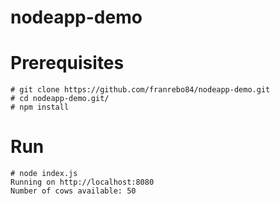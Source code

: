 # nodeapp-demo

# Prerequisites
 ```
# git clone https://github.com/franrebo84/nodeapp-demo.git
# cd nodeapp-demo.git/ 
# npm install 
 ```


# Run

 ```
# node index.js
Running on http://localhost:8080
Number of cows available: 50
 ```
